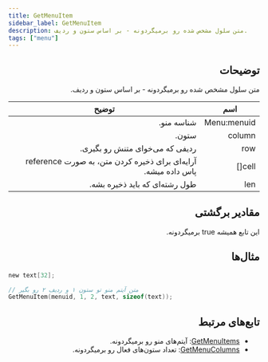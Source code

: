 ```yaml
---
title: GetMenuItem
sidebar_label: GetMenuItem
description: متن سلول مشخص شده رو برمیگردونه - بر اساس ستون و ردیف.
tags: ["menu"]
---
```


<VersionWarn version='omp v1.1.0.2612' />

<div dir="rtl" style={{ textAlign: "right" }}>

## توضیحات

متن سلول مشخص شده رو برمیگردونه - بر اساس ستون و ردیف.

| اسم      | توضیح                                                                 |
| --------- | ----------------------------------------------------------------- |
| Menu:menuid  | شناسه منو.  |
| column | ستون. |
| row | ردیفی که می‌خوای متنش رو بگیری. |
| cell[] | آرایه‌ای برای ذخیره کردن متن، به صورت reference پاس داده میشه. |
| len | طول رشته‌ای که باید ذخیره بشه. |

## مقادیر برگشتی

این تابع همیشه true برمیگردونه.

## مثال‌ها

</div>

```c
new text[32];

// متن آیتم منو تو ستون ۱ و ردیف ۲ رو بگیر
GetMenuItem(menuid, 1, 2, text, sizeof(text));
```

<div dir="rtl" style={{ textAlign: "right" }}>

## تابع‌های مرتبط

- [GetMenuItems](GetMenuItems): آیتم‌های منو رو برمیگردونه.
- [GetMenuColumns](GetMenuColumns): تعداد ستون‌های فعال رو برمیگردونه.

</div>